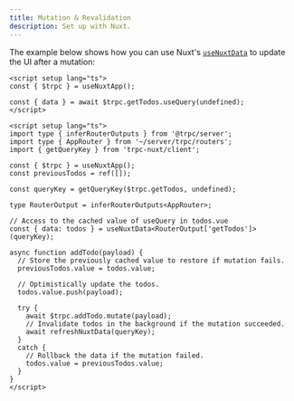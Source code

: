 ```yaml
---
title: Mutation & Revalidation
description: Set up with Nuxt.
---
```


The example below shows how you can use Nuxt's [`useNuxtData`](https://nuxt.com/docs/api/composables/use-nuxt-data#optimistic-updates) to update the UI after a mutation:

```vue
<script setup lang="ts">
const { $trpc } = useNuxtApp();

const { data } = await $trpc.getTodos.useQuery(undefined);
</script>
```

```vue
<script setup lang="ts">
import type { inferRouterOutputs } from '@trpc/server';
import type { AppRouter } from '~/server/trpc/routers';
import { getQueryKey } from 'trpc-nuxt/client';

const { $trpc } = useNuxtApp();
const previousTodos = ref([]);

const queryKey = getQueryKey($trpc.getTodos, undefined);

type RouterOutput = inferRouterOutputs<AppRouter>;

// Access to the cached value of useQuery in todos.vue
const { data: todos } = useNuxtData<RouterOutput['getTodos']>(queryKey);

async function addTodo(payload) {
  // Store the previously cached value to restore if mutation fails.
  previousTodos.value = todos.value;

  // Optimistically update the todos.
  todos.value.push(payload);

  try {
    await $trpc.addTodo.mutate(payload);
    // Invalidate todos in the background if the mutation succeeded.
    await refreshNuxtData(queryKey);
  }
  catch {
    // Rollback the data if the mutation failed.
    todos.value = previousTodos.value;
  }
}
</script>
```
